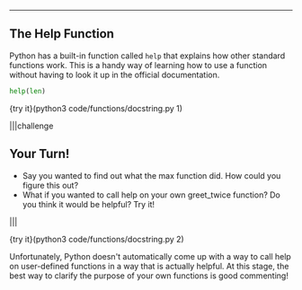 ----------

## The Help Function

Python has a built-in function called `help` that explains how other standard functions work. This is a handy way of learning how to use a function without having to look it up in the official documentation. 

```python
help(len)
```

{try it}(python3 code/functions/docstring.py 1)

|||challenge
## Your Turn!
* Say you wanted to find out what the max function did. How could you figure this out?
* What if you wanted to call help on your own greet_twice function? Do you think it would be helpful? Try it!

|||

{try it}(python3 code/functions/docstring.py 2)

Unfortunately, Python doesn't automatically come up with a way to call help on user-defined functions in a way that is actually helpful. At this stage, the best way to clarify the purpose of your own functions is good commenting!
